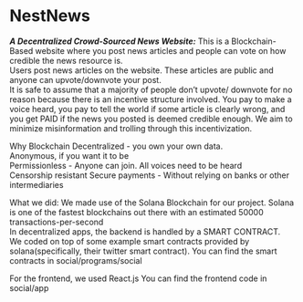 

# NestNews


***A Decentralized Crowd-Sourced News Website:*** 
This is a Blockchain-Based website where you post news articles and people can vote on how credible the news resource is.  
Users post news articles on the website. These articles are public and anyone can upvote/downvote your post.  
It is safe to assume that a majority of people don’t upvote/ downvote for no reason because there is an incentive structure involved. You pay to make a voice heard, you pay to tell the world if some article is clearly wrong, and you get PAID if the news you posted is deemed credible enough.
We aim to minimize misinformation and trolling through this incentivization. 


Why Blockchain
Decentralized - you own your own data.  
Anonymous, if you want it to be  
Permissionless - Anyone can join. All voices need to be heard  
Censorship resistant 
Secure payments - Without relying on banks or other intermediaries 


What we did: 
We made use of the Solana Blockchain for our project. Solana is one of the fastest blockchains out there with an estimated 50000 transactions-per-second   
In decentralized apps, the backend is handled by a SMART CONTRACT.  
We coded on top of some example smart contracts provided by solana(specifically, their twitter smart contract). 
You can find the smart contracts in social/programs/social 

For the frontend, we used React.js 
You can find the frontend code in social/app 
